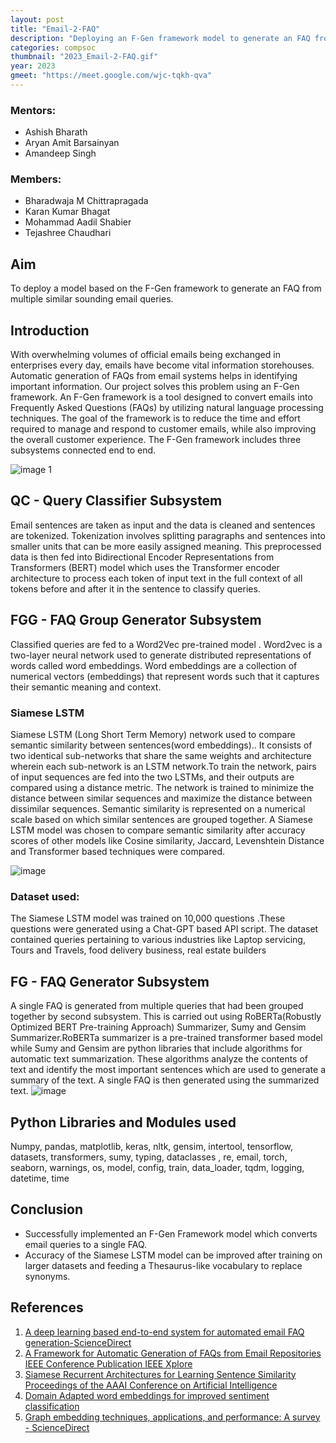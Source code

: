 ```yaml
---
layout: post
title: "Email-2-FAQ"
description: "Deploying an F-Gen framework model to generate an FAQ from multiple emails"
categories: compsoc
thumbnail: "2023_Email-2-FAQ.gif"
year: 2023
gmeet: "https://meet.google.com/wjc-tqkh-qva"
---
```


### Mentors:
- Ashish Bharath
- Aryan Amit Barsainyan
- Amandeep Singh

### Members:
- Bharadwaja M Chittrapragada
- Karan Kumar Bhagat
- Mohammad Aadil Shabier
- Tejashree Chaudhari

## Aim
To deploy a model based on the F-Gen framework to generate an FAQ from multiple similar
sounding email queries.

## Introduction
With overwhelming volumes of official emails being exchanged in enterprises every day, emails
have become vital information storehouses. Automatic generation of FAQs from email systems
helps in identifying important information. Our project solves this problem using an F-Gen
framework. An F-Gen framework is a tool designed to convert emails into Frequently Asked
Questions (FAQs) by utilizing natural language processing techniques. The goal of the
framework is to reduce the time and effort required to manage and respond to customer emails,
while also improving the overall customer experience. The F-Gen framework includes three
subsystems connected end to end.

![image 1](\virtual-expo\assets\img\compsoc\Image1_Email-2-FAQ.jpeg)

## QC - Query Classifier Subsystem
Email sentences are taken as input and the data is cleaned and sentences are tokenized.
Tokenization involves splitting paragraphs and sentences into smaller units that can be more
easily assigned meaning. This preprocessed data is then fed into Bidirectional Encoder
Representations from Transformers (BERT) model which uses the Transformer encoder
architecture to process each token of input text in the full context of all tokens before and after it
in the sentence to classify queries.

## FGG - FAQ Group Generator Subsystem
Classified queries are fed to a Word2Vec pre-trained model . Word2vec is a two-layer neural
network used to generate distributed representations of words called word embeddings. Word
embeddings are a collection of numerical vectors (embeddings) that represent words such that
it captures their semantic meaning and context.

### Siamese LSTM
Siamese LSTM (Long Short Term Memory) network used to compare semantic similarity
between sentences(word embeddings).. It consists of two identical sub-networks that share the
same weights and architecture wherein each sub-network is an LSTM network.To train the
network, pairs of input sequences are fed into the two LSTMs, and their outputs are compared
using a distance metric. The network is trained to minimize the distance between similar
sequences and maximize the distance between dissimilar sequences. Semantic similarity is
represented on a numerical scale based on which similar sentences are grouped together.
A Siamese LSTM model was chosen to compare semantic similarity after accuracy scores of
other models like Cosine similarity, Jaccard, Levenshtein Distance and Transformer based
techniques were compared.

![image](\virtual-expo\assets\img\compsoc\Image2_Email-2-FAQ.png)

### Dataset used:
The Siamese LSTM model was trained on 10,000 questions .These questions were generated
using a Chat-GPT based API script. The dataset contained queries pertaining to various
industries like Laptop servicing, Tours and Travels, food delivery business, real estate builders

## FG - FAQ Generator Subsystem
A single FAQ is generated from multiple queries that had been grouped together by second
subsystem. This is carried out using RoBERTa(Robustly Optimized BERT Pre-training
Approach) Summarizer, Sumy and Gensim Summarizer.RoBERTa summarizer is a pre-trained
transformer based model while Sumy and Gensim are python libraries that include algorithms
for automatic text summarization. These algorithms analyze the contents of text and identify the
most important sentences which are used to generate a summary of the text. A single FAQ is
then generated using the summarized text.
![image](\virtual-expo\assets\img\compsoc\Image3_Email-2-FAQ.png)

## Python Libraries and Modules used
Numpy, pandas, matplotlib, keras, nltk, gensim, intertool, tensorflow, datasets, transformers,
sumy, typing, dataclasses , re, email, torch, seaborn, warnings, os, model, config, train,
data_loader, tqdm, logging, datetime, time

## Conclusion
- Successfully implemented an F-Gen Framework model which converts email queries to a
single FAQ.
- Accuracy of the Siamese LSTM model can be improved after training on larger datasets and
feeding a Thesaurus-like vocabulary to replace synonyms.

## References

1. [A deep learning based end-to-end system for automated email FAQ generation-ScienceDirect](https://www.sciencedirect.com/science/article/pii/S0957417421012525?via%3Dihub)
2. [A Framework for Automatic Generation of FAQs from Email Repositories IEEE Conference Publication IEEE Xplore](https://ieeexplore.ieee.org/document/8614894)
3. [Siamese Recurrent Architectures for Learning Sentence Similarity Proceedings of the AAAI Conference on Artificial Intelligence](https://ojs.aaai.org/index.php/AAAI/article/view/10350)
4. [Domain Adapted word embeddings for improved sentiment classification](https://arxiv.org/abs/1805.04576)
5. [Graph embedding techniques, applications, and performance: A survey - ScienceDirect](https://www.sciencedirect.com/science/article/pii/S0950705118301540)